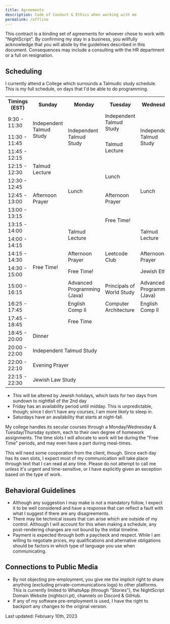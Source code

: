 ```yaml
---
title: Agreements
description: Code of Conduct & Ethics when working with me
permalink: /offline
---
```


This contract is a binding set of agreements for whoever chose to work with "NightScript". By confirming my stay in a business, you willfully acknowledge that you will abide by the guidelines described in this document. Consequences may include a consulting with the HR department or a full on resignation.

## Scheduling

I currently attend a College which surrounds a Talmudic study schedule. This is my full schedule, on days that I'd be able to do programming.

<table>
<tr>
	<th>Timings (EST)</th>
	<th>Sunday</th>
	<th>Monday</th>
	<th>Tuesday</th>
	<th>Wednesday</th>
	<th>Thursday</th>
</tr>
<tr>
	<td>9:30 - 11:30</td>
	<td rowspan='2' colspan='1' >Independent Talmud Study</td>
	<td rowspan='3' colspan='1' >Independent Talmud Study</td>
	<td>Independent Talmud Study</td>
	<td rowspan='3' colspan='1' >Independent Talmud Study</td>
	<td rowspan='3' colspan='1' >Independent Talmud Study</td>
</tr>
<tr>
	<td>11:30 - 11:45</td>
	<td rowspan='2' colspan='1' >Talmud Lecture</td>
</tr>
<tr>
	<td>11:45 - 12:15</td>
	<td rowspan='3' colspan='1' >Talmud Lecture</td>
</tr>
<tr>
	<td>12:15 - 12:30</td>
	<td rowspan='4' colspan='1' >Lunch</td>
	<td rowspan='2' colspan='1' >Lunch</td>
	<td rowspan='4' colspan='1' >Lunch</td>
	<td>Lunch</td>
</tr>
<tr>
	<td>12:30 - 12:45</td>
	<td rowspan='2' colspan='1' >Jewish Ethics Lecture</td>
</tr>
<tr>
	<td>12:45 - 13:00</td>
	<td>Afternoon Prayer</td>
	<td>Afternoon Prayer</td>
</tr>
<tr>
	<td>13:00 - 13:15</td>
	<td rowspan='8' colspan='1' >Free Time!</td>
	<td rowspan='2' colspan='1' >Free Time!</td>
	<td>Lunch</td>
</tr>
<tr>
	<td>13:15 - 14:00</td>
	<td rowspan='2' colspan='1' >Talmud Lecture</td>
	<td rowspan='2' colspan='1' >Talmud Lecture</td>
	<td rowspan='2' colspan='1' >Bible Lecture</td>
</tr>
<tr>
	<td>14:00 - 14:15</td>
	<td rowspan='3' colspan='1' >Leetcode Club</td>
</tr>
<tr>
	<td>14:15 - 14:30</td>
	<td>Afternoon Prayer</td>
	<td>Afternoon Prayer</td>
	<td>Afternoon Prayer</td>
</tr>
<tr>
	<td>14:30 - 15:00</td>
	<td>Free Time!</td>
	<td rowspan='1' colspan='2' >Jewish Ethics Study</td>
</tr>
<tr>
	<td>15:00 - 16:15</td>
	<td>Advanced Programming (Java)</td>
	<td>Principals of World Study</td>
	<td>Advanced Programming (Java)</td>
	<td>Principals of World Study</td>
</tr>
<tr>
	<td>16:25 - 17:45</td>
	<td>English Comp II</td>
	<td>Computer Architecture</td>
	<td>English Comp II</td>
	<td>Computer Architecture</td>
</tr>
<tr>
	<td>17:45 - 18:45</td>
	<td rowspan='1' colspan='4' >Free Time</td>
</tr>
<tr>
	<td>18:45 - 20:00</td>
	<td rowspan='1' colspan='5' >Dinner</td>
</tr>
<tr>
	<td>20:00 - 22:00</td>
	<td rowspan='1' colspan='5' >Independent Talmud Study</td>
</tr>
<tr>
	<td>22:00 - 22:10</td>
	<td rowspan='1' colspan='5' >Evening Prayer</td>
</tr>
<tr>
	<td>22:15 - 22:30</td>
	<td rowspan='1' colspan='5' >Jewish Law Study</td>
</tr>
</table>

- This will be altered by Jewish holidays, which lasts for two days from sundown to nightfall of the 2nd day
- Friday has an availability period until midday. This is unpredictable, though; since I don't have any courses, I am more likely to sleep in.
- Saturdays have an availability that starts at night-fall.

My college handles its secular courses through a Monday/Wednesday & Tuesday/Thursday system, each to their own degree of homework assignments. The time slots I will allocate to work will be during the "Free Time" periods, and may even have a part during meal-times.

This will need some cooporation from the client, though. Since each day has its own slots, I expect most of my communication will take place through text that I can read at any time. Please do not attempt to call me unless it's urgent and time-sensitive, or I have explicitly given an exception based on the type of work.

## Behavioral Guidelines

- Although any suggestion I may make is not a mandatory follow, I expect it to be well considered and have a response that can reflect a fault with what I suggest if there are any disagreements.
- There may be technical issues that can arise which are outside of my control. Although I will account for this when making a schedule, any post-rendering changes are not bound by the initial timeline.
- Payment is expected through both a paycheck and respect. While I am willing to negotiate prices, my qualifications and alternative obligations should be factors in which type of language you use when communicating.

## Connections to Public Media

- By not objecting pre-employment, you give me the implicit right to share anything (excluding private-communications logs) to other platforms. This is currently limited to WhatsApp (through "Stories"), the NightScript Domain Website (nightscri.pt), channels on Discord & GitHub.
- If any of my software pre-employment is used, I have the right to backport any changes to the original version.

Last updated: February 10th, 2023